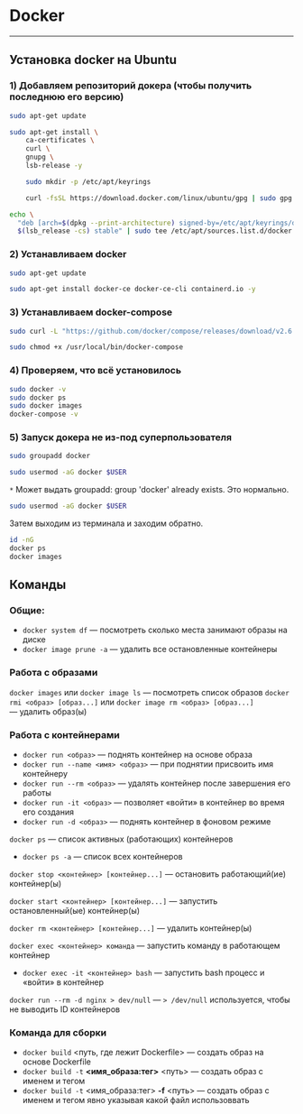 # Docker
---------------------------------------------------
## Установка docker на Ubuntu
### 1) Добавляем репозиторий докера (чтобы получить последнюю его версию)
```bash
sudo apt-get update
```

```bash
sudo apt-get install \
    ca-certificates \
    curl \
    gnupg \
    lsb-release -y
```

```bash
    sudo mkdir -p /etc/apt/keyrings
```

```bash
    curl -fsSL https://download.docker.com/linux/ubuntu/gpg | sudo gpg --dearmor -o /etc/apt/keyrings/docker.gpg
```

```bash
echo \
  "deb [arch=$(dpkg --print-architecture) signed-by=/etc/apt/keyrings/docker.gpg] https://download.docker.com/linux/ubuntu \
  $(lsb_release -cs) stable" | sudo tee /etc/apt/sources.list.d/docker.list > /dev/null
```

### 2) Устанавливаем docker

```bash
sudo apt-get update
```

```bash
sudo apt-get install docker-ce docker-ce-cli containerd.io -y
```

### 3) Устанавливаем docker-compose

```bash
sudo curl -L "https://github.com/docker/compose/releases/download/v2.6.0/docker-compose-$(uname -s)-$(uname -m)" -o /usr/local/bin/docker-compose
```

```bash
sudo chmod +x /usr/local/bin/docker-compose
```

### 4) Проверяем, что всё установилось
```bash
sudo docker -v
sudo docker ps
sudo docker images
docker-compose -v
```

### 5) Запуск докера не из-под суперпользователя
```bash
sudo groupadd docker
```

```bash
sudo usermod -aG docker $USER
```
`*` Может выдать groupadd: group 'docker' already exists. Это нормально.

```bash
sudo usermod -aG docker $USER
```
Затем выходим из терминала и заходим обратно.

```bash
id -nG
docker ps
docker images
```

## Команды

### Общие:
- `docker system df` — посмотреть сколько места занимают образы на диске
- `docker image prune -a` — удалить все остановленные контейнеры

### Работа с образами
`docker images` или `docker image ls` — посмотреть список образов
`docker rmi <образ> [образ...]` или `docker image rm <образ> [образ...]` — удалить образ(ы)

### Работа с контейнерами
- `docker run <образ>` — поднять контейнер на основе образа
- `docker run --name <имя> <образ>` — при поднятии присвоить имя контейнеру
- `docker run --rm <образ>` — удалять контейнер после завершения его работы
- `docker run -it <образ>` — позволяет «войти» в контейнер во время его создания
- `docker run -d <образ>` — поднять контейнер в фоновом режиме

`docker ps` — список активных (работающих) контейнеров
- `docker ps -a` — список всех контейнеров

`docker stop <контейнер> [контейнер...]` — остановить работающий(ие) контейнер(ы)

`docker start <контейнер> [контейнер...]` — запустить остановленный(ые) контейнер(ы)

`docker rm <контейнер> [контейнер...]` — удалить контейнер(ы)

`docker exec <контейнер> команда` — запустить команду в работающем контейнер
- `docker exec -it <контейнер> bash` — запустить bash процесс и «войти» в контейнер

`docker run --rm -d nginx > dev/null` — `> /dev/null` используется, чтобы не выводить ID контейнеров


### Команда для сборки
- `docker build` <путь, где лежит Dockerfile> — создать образ на основе Dockerfile
- `docker build -t` **<имя_образа:тег>** <путь> — создать образ с именем и тегом
- `docker build -t` <имя_образа:тег> **-f** <путь> — создать образ с именем и тегом явно указывая какой файл использоввать
